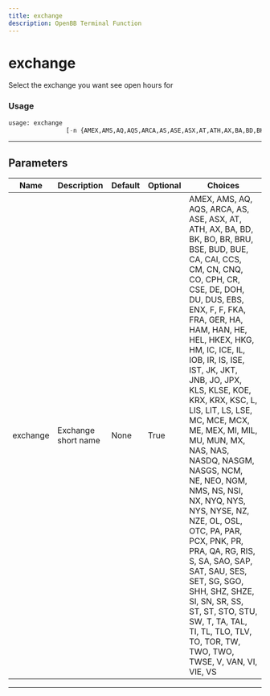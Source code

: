 ```yaml
---
title: exchange
description: OpenBB Terminal Function
---
```


# exchange

Select the exchange you want see open hours for

### Usage

```python
usage: exchange
                [-n {AMEX,AMS,AQ,AQS,ARCA,AS,ASE,ASX,AT,ATH,AX,BA,BD,BK,BO,BR,BRU,BSE,BUD,BUE,CA,CAI,CCS,CM,CN,CNQ,CO,CPH,CR,CSE,DE,DOH,DU,DUS,EBS,ENX,F,F,FKA,FRA,GER,HA,HAM,HAN,HE,HEL,HKEX,HKG,HM,IC,ICE,IL,IOB,IR,IS,ISE,IST,JK,JKT,JNB,JO,JPX,KLS,KLSE,KOE,KRX,KRX,KSC,L,LIS,LIT,LS,LSE,MC,MCE,MCX,ME,MEX,MI,MIL,MU,MUN,MX,NAS,NAS,NASDQ,NASGM,NASGS,NCM,NE,NEO,NGM,NMS,NS,NSI,NX,NYQ,NYS,NYS,NYSE,NZ,NZE,OL,OSL,OTC,PA,PAR,PCX,PNK,PR,PRA,QA,RG,RIS,S,SA,SAO,SAP,SAT,SAU,SES,SET,SG,SGO,SHH,SHZ,SHZE,SI,SN,SR,SS,ST,ST,STO,STU,SW,T,TA,TAL,TI,TL,TLO,TLV,TO,TOR,TW,TWO,TWO,TWSE,V,VAN,VI,VIE,VS}]
```

---

## Parameters

| Name | Description | Default | Optional | Choices |
| ---- | ----------- | ------- | -------- | ------- |
| exchange | Exchange short name | None | True | AMEX, AMS, AQ, AQS, ARCA, AS, ASE, ASX, AT, ATH, AX, BA, BD, BK, BO, BR, BRU, BSE, BUD, BUE, CA, CAI, CCS, CM, CN, CNQ, CO, CPH, CR, CSE, DE, DOH, DU, DUS, EBS, ENX, F, F, FKA, FRA, GER, HA, HAM, HAN, HE, HEL, HKEX, HKG, HM, IC, ICE, IL, IOB, IR, IS, ISE, IST, JK, JKT, JNB, JO, JPX, KLS, KLSE, KOE, KRX, KRX, KSC, L, LIS, LIT, LS, LSE, MC, MCE, MCX, ME, MEX, MI, MIL, MU, MUN, MX, NAS, NAS, NASDQ, NASGM, NASGS, NCM, NE, NEO, NGM, NMS, NS, NSI, NX, NYQ, NYS, NYS, NYSE, NZ, NZE, OL, OSL, OTC, PA, PAR, PCX, PNK, PR, PRA, QA, RG, RIS, S, SA, SAO, SAP, SAT, SAU, SES, SET, SG, SGO, SHH, SHZ, SHZE, SI, SN, SR, SS, ST, ST, STO, STU, SW, T, TA, TAL, TI, TL, TLO, TLV, TO, TOR, TW, TWO, TWO, TWSE, V, VAN, VI, VIE, VS |
---

